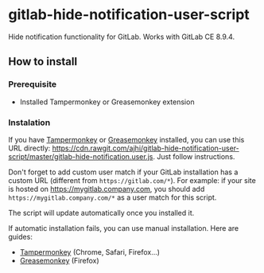 # gitlab-hide-notification-user-script
Hide notification functionality for GitLab. Works with GitLab CE 8.9.4.

## How to install

### Prerequisite
* Installed Tampermonkey or Greasemonkey extension

### Instalation 

If you have [Tampermonkey](http://tampermonkey.net) or [Greasemonkey](http://www.greasespot.net) installed, you can use this URL directly: https://cdn.rawgit.com/ajhi/gitlab-hide-notification-user-script/master/gitlab-hide-notification.user.js. Just follow instructions. 

Don't forget to add custom user match if your GitLab installation has a custom URL (different from `https://gitlab.com/*`). For example: if your site is hosted on https://mygitlab.company.com, you should add `https://mygitlab.company.com/*` as a user match for this script.

The script will update automatically once you installed it. 

If automatic installation fails, you can use manual installation. Here are guides:
* [Tampermonkey](http://tampermonkey.net/faq.php?ext=dhdg#Q102) (Chrome, Safari, Firefox...) 
* [Greasemonkey](https://wiki.greasespot.net/Greasemonkey_Manual:Installing_Scripts) (Firefox)
